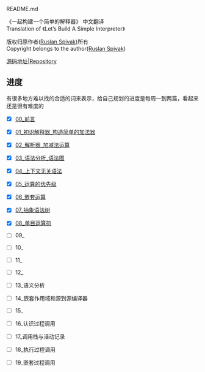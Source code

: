 README.md

《一起构建一个简单的解释器》 中文翻译  
Translation of 《Let’s Build A Simple Interpreter》 

版权归原作者([Ruslan Spivak](Logger.Instance.WriteException(e);))所有  
Copyright belongs to the author([Ruslan Spivak](Logger.Instance.WriteException(e);))

[源码地址](https://github.com/rspivak/lsbasi)|[Repository](https://github.com/rspivak/lsbasi)

## 进度  

有很多地方难以找的合适的词来表示，给自己规划的进度是每周一到两篇，看起来还是很有难度的

- [x] [00_前言](./lsbasi_cn/00_前言.md)  
- [x] [01_初识解释器_构造简单的加法器](./lsbasi_cn/01_初识解释器_构造简单的加法器.md)  
- [x] [02_解析器_加减法运算](./lsbasi_cn/02_解析器_加减法运算.md)  
- [x] [03_语法分析_语法图](./lsbasi_cn/03_语法分析_语法图.md)  
- [x] [04_上下文无关语法](./lsbasi_cn/04_上下文无关语法.md)  
- [x] [05_运算的优先级](./lsbasi_cn/05_运算的优先级.md)  
- [x] [06_嵌套运算](./lsbasi_cn/06_表达式嵌套.md)  
- [x] [07_抽象语法树](./lsbasi_cn/07_抽象语法树.md)  
- [x] [08_单目运算符](./lsbasi_cn/08_单目运算符.md)  
- [ ] 09_  
- [ ] 10_
- [ ] 11_  
- [ ] 12_  
- [ ] 13_语义分析  
- [ ] 14_嵌套作用域和源到源编译器  
- [ ] 15_  
- [ ] 16_认识过程调用  
- [ ] 17_调用栈与活动记录  
- [ ] 18_执行过程调用  
- [ ] 19_嵌套过程调用  


